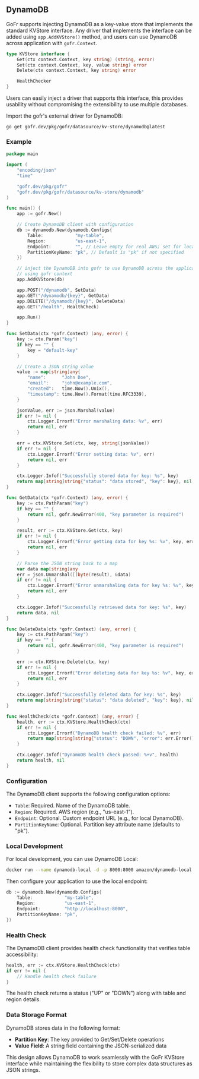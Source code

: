 ## DynamoDB

GoFr supports injecting DynamoDB as a key-value store that implements the standard KVStore interface. Any driver that implements the interface can be added
using `app.AddKVStore()` method, and users can use DynamoDB across application with `gofr.Context`.

```go
type KVStore interface {
	Get(ctx context.Context, key string) (string, error)
	Set(ctx context.Context, key, value string) error
	Delete(ctx context.Context, key string) error

	HealthChecker
}
```

Users can easily inject a driver that supports this interface, this provides usability without
compromising the extensibility to use multiple databases.

Import the gofr's external driver for DynamoDB:

```shell
go get gofr.dev/pkg/gofr/datasource/kv-store/dynamodb@latest
```

### Example

```go
package main

import (
	"encoding/json"
	"time"

	"gofr.dev/pkg/gofr"
	"gofr.dev/pkg/gofr/datasource/kv-store/dynamodb"
)

func main() {
	app := gofr.New()

	// Create DynamoDB client with configuration
	db := dynamodb.New(dynamodb.Configs{
		Table:            "my-table",
		Region:           "us-east-1",
		Endpoint:         "", // Leave empty for real AWS; set for local DynamoDB
		PartitionKeyName: "pk", // Default is "pk" if not specified
	})

	// inject the DynamoDB into gofr to use DynamoDB across the application
	// using gofr context
	app.AddKVStore(db)

	app.POST("/dynamodb", SetData)
	app.GET("/dynamodb/{key}", GetData)
	app.DELETE("/dynamodb/{key}", DeleteData)
	app.GET("/health", HealthCheck)

	app.Run()
}

func SetData(ctx *gofr.Context) (any, error) {
	key := ctx.Param("key")
	if key == "" {
		key = "default-key"
	}

	// Create a JSON string value
	value := map[string]any{
		"name":      "John Doe",
		"email":     "john@example.com",
		"created":   time.Now().Unix(),
		"timestamp": time.Now().Format(time.RFC3339),
	}

	jsonValue, err := json.Marshal(value)
	if err != nil {
		ctx.Logger.Errorf("Error marshaling data: %v", err)
		return nil, err
	}

	err = ctx.KVStore.Set(ctx, key, string(jsonValue))
	if err != nil {
		ctx.Logger.Errorf("Error setting data: %v", err)
		return nil, err
	}

	ctx.Logger.Infof("Successfully stored data for key: %s", key)
	return map[string]string{"status": "data stored", "key": key}, nil
}

func GetData(ctx *gofr.Context) (any, error) {
	key := ctx.PathParam("key")
	if key == "" {
		return nil, gofr.NewError(400, "key parameter is required")
	}

	result, err := ctx.KVStore.Get(ctx, key)
	if err != nil {
		ctx.Logger.Errorf("Error getting data for key %s: %v", key, err)
		return nil, err
	}

	// Parse the JSON string back to a map
	var data map[string]any
	err = json.Unmarshal([]byte(result), &data)
	if err != nil {
		ctx.Logger.Errorf("Error unmarshaling data for key %s: %v", key, err)
		return nil, err
	}

	ctx.Logger.Infof("Successfully retrieved data for key: %s", key)
	return data, nil
}

func DeleteData(ctx *gofr.Context) (any, error) {
	key := ctx.PathParam("key")
	if key == "" {
		return nil, gofr.NewError(400, "key parameter is required")
	}

	err := ctx.KVStore.Delete(ctx, key)
	if err != nil {
		ctx.Logger.Errorf("Error deleting data for key %s: %v", key, err)
		return nil, err
	}

	ctx.Logger.Infof("Successfully deleted data for key: %s", key)
	return map[string]string{"status": "data deleted", "key": key}, nil
}

func HealthCheck(ctx *gofr.Context) (any, error) {
	health, err := ctx.KVStore.HealthCheck(ctx)
	if err != nil {
		ctx.Logger.Errorf("DynamoDB health check failed: %v", err)
		return map[string]string{"status": "DOWN", "error": err.Error()}, nil
	}

	ctx.Logger.Infof("DynamoDB health check passed: %+v", health)
	return health, nil
}
```

### Configuration

The DynamoDB client supports the following configuration options:

- `Table`: Required. Name of the DynamoDB table.
- `Region`: Required. AWS region (e.g., "us-east-1").
- `Endpoint`: Optional. Custom endpoint URL (e.g., for local DynamoDB).
- `PartitionKeyName`: Optional. Partition key attribute name (defaults to "pk").

### Local Development

For local development, you can use DynamoDB Local:

```bash
docker run --name dynamodb-local -d -p 8000:8000 amazon/dynamodb-local
```

Then configure your application to use the local endpoint:

```go
db := dynamodb.New(dynamodb.Configs{
	Table:            "my-table",
	Region:           "us-east-1",
	Endpoint:         "http://localhost:8000",
	PartitionKeyName: "pk",
})
```

### Health Check

The DynamoDB client provides health check functionality that verifies table accessibility:

```go
health, err := ctx.KVStore.HealthCheck(ctx)
if err != nil {
	// Handle health check failure
}
```

The health check returns a status ("UP" or "DOWN") along with table and region details.

### Data Storage Format

DynamoDB stores data in the following format:
- **Partition Key**: The key provided to Get/Set/Delete operations
- **Value Field**: A string field containing the JSON-serialized data

This design allows DynamoDB to work seamlessly with the GoFr KVStore interface while maintaining the flexibility to store complex data structures as JSON strings.
